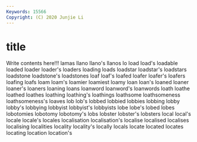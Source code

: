 ```yaml
---
Keywords: 15566
Copyright: (C) 2020 Junjie Li
---
```


# title

Write contents here!!!
lamas 
llano
llano's 
llanos 
lo 
load 
load's 
loadable 
loaded 
loader 
loader's 
loaders
loading 
loads 
loadstar 
loadstar's 
loadstars 
loadstone 
loadstone's 
loadstones 
loaf 
loaf's
loafed 
loafer 
loafer's 
loafers 
loafing 
loafs 
loam 
loam's 
loamier 
loamiest
loamy 
loan 
loan's 
loaned 
loaner 
loaner's 
loaners 
loaning 
loans 
loanword
loanword's 
loanwords 
loath 
loathe 
loathed 
loathes 
loathing 
loathing's 
loathings 
loathsome
loathsomeness 
loathsomeness's 
loaves 
lob 
lob's 
lobbed 
lobbied 
lobbies 
lobbing 
lobby
lobby's 
lobbying 
lobbyist 
lobbyist's 
lobbyists 
lobe 
lobe's 
lobed 
lobes 
lobotomies
lobotomy 
lobotomy's 
lobs 
lobster 
lobster's 
lobsters 
local 
local's 
locale 
locale's
locales 
localisation 
localisation's 
localise 
localised 
localises 
localising 
localities 
locality 
locality's
locally 
locals 
locate 
located 
locates 
locating 
location 
location's 
